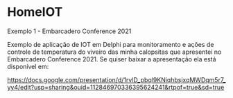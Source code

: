 # HomeIOT
Exemplo 1 - Embarcadero Conference 2021

Exemplo de aplicação de IOT em Delphi para monitoramento e ações de controle de temperatura do viveiro das minha calopsitas que apresentei no Embarcadero Conference 2021. 
Se quiser baixar a apresentação ela está disponível em:

https://docs.google.com/presentation/d/1rvlD_pbql9KNiqhbsjxqMWDqm5r7_yy4/edit?usp=sharing&ouid=112846970336395624241&rtpof=true&sd=true
